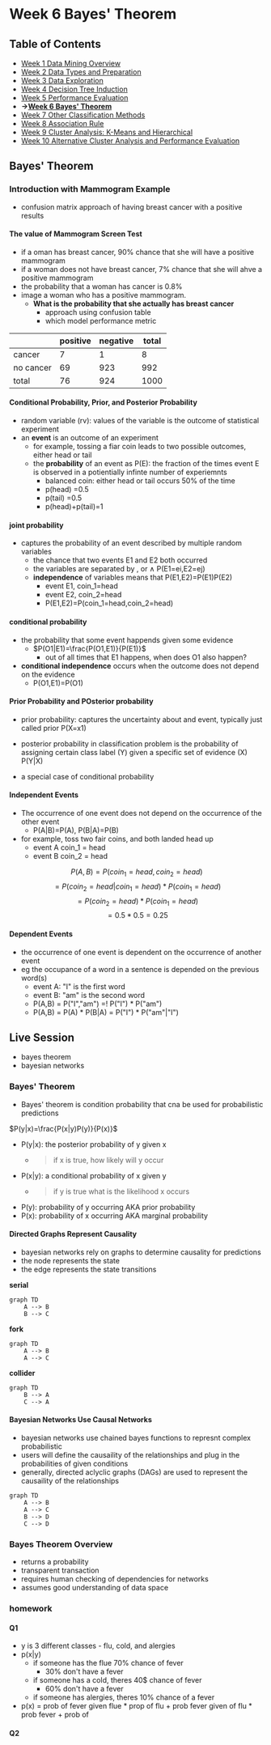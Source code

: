 # Week 6 Bayes' Theorem
## Table of Contents
- [Week 1 Data Mining Overview](../week1/README.md)
- [Week 2 Data Types and Preparation](../week2/README.md)
- [Week 3 Data Exploration](../week3/README.md)
- [Week 4 Decision Tree Induction](../week4/README.md)
- [Week 5 Performance Evaluation](../week5/README.md)
- **&rarr;[Week 6 Bayes' Theorem](README.md)**
- [Week 7 Other Classification Methods](../week7/README.md)
- [Week 8 Association Rule](../week8/README.md)
- [Week 9 Cluster Analysis: K-Means and Hierarchical](../week9/README.md)
- [Week 10 Alternative Cluster Analysis and Performance Evaluation](../week10/README.md)



## Bayes' Theorem

### Introduction with Mammogram Example

- confusion matrix approach of having breast cancer with a positive results

#### The value of Mammogram Screen Test

- if a oman has breast cancer, 90% chance that she will have a positive mammogram
- if a woman does not have breast cancer, 7% chance that she will ahve  a positive mammogram
- the probability that a woman has cancer is 0.8%
- image a woman who has a positive mammogram.
  - **What is the probability that she actually has breast cancer**
    - approach using confusion table
    - which model performance metric


|            |positive|negative|total|
|-           |-       |-       |-    |
|      cancer|7       |1       |8    |
|   no cancer|69      |923     |992  |
|total       |76      |924     |1000 |


#### Conditional Probability, Prior, and Posterior Probability

- random variable (rv): values of the variable is the outcome of statistical experiment
- an **event** is an outcome of an experiment
  - for example, tossing a fiar coin leads to two possible outcomes, either head or tail
  - the **probability** of an event as P(E): the fraction of the times event E is observed in a potientially infinte number of experiemnts
    - balanced coin: either head or tail occurs 50% of the time
    - p(head) =0.5
    - p(tail) =0.5
    - p(head)+p(tail)=1

#### joint probability
- captures the probability of an event described by multiple random variables
  - the chance that two events E1 and E2 both occurred
  - the variables are separated by , or &and; P(E1=ei,E2=ej)
  - **independence** of variables means that P(E1,E2)=P(E1)P(E2)
    - event E1, coin_1=head
    - event E2, coin_2=head
    - P(E1,E2)=P(coin_1=head,coin_2=head)



#### conditional probability

- the probability that some event happends given some evidence
  - $P(O1|E1)=\frac{P(O1,E1)}{P(E1)}$
    - out of all times that E1 happens, when does O1 also happen?
- **conditional independence** occurs when the outcome does not depend on the evidence
  - P(O1,E1)=P(O1)



#### Prior Probability and POsterior probability

- prior probability: captures the uncertainty about and event, typically just called prior
P(X=x1)

- posterior probability in classification problem is the probability of assigning certain class label (Y) given a specific set of evidence (X)
P(Y|X)

- a special case of conditional probability


#### Independent Events

- The occurrence of one event does not depend on the occurrence of the other event
  - P(A|B)=P(A), P(B|A)=P(B)
- for example, toss two fair coins, and both landed head up
  - event A coin_1 = head
  - event B coin_2 = head

$$P(A,B)=P(coin_1=head,coin_2=head)$$
$$=P(coin_2=head|coin_1=head)*P(coin_1=head)$$
$$=P(coin_2=head)*P(coin_1=head)$$
$$=0.5*0.5=0.25$$

#### Dependent Events
- the occurrence of one event is dependent on the occurrence of another event
- eg the occupance of a word in a sentence is depended on the previous word(s)
  - event A: "I" is the first word
  - event B: "am" is the second word
  - P(A,B) = P("I","am") =! P("I") * P("am")
  - P(A,B) = P(A) \* P(B|A) = P("I") \* P("am"|"I")


## Live Session

- bayes theorem
- bayesian networks

### Bayes' Theorem

- Bayes' theorem is condition probability that cna be used for probabilistic predictions

$P(y|x)=\frac{P(x|y)P(y)}{P(x)}$

- P(y|x): the posterior probability of y given x
  - > if x is true, how likely will y occur
- P(x|y): a conditional probability of x given y
  - > if y is true what is the likelihood x occurs
- P(y): probability of y occurring AKA prior probability
- P(x): probability of x occurring AKA marginal probability


#### Directed Graphs Represent Causality

- bayesian networks rely on graphs to determine causality for predictions
- the node represents the state
- the edge represents the state transitions


**serial**
```mermaid
graph TD
    A --> B
    B --> C
```

**fork**
```mermaid
graph TD
    A --> B
    A --> C
```

**collider**
```mermaid
graph TD
    B --> A
    C --> A
```

#### Bayesian Networks Use Causal Networks
- bayesian networks use chained bayes functions to represnt complex probabilistic
- users will define the causaility of the relationships and plug in the probabilities of given conditions
- generally, directed aclyclic graphs (DAGs) are used to represent the causaility of the relationships

```mermaid
graph TD
    A --> B
    A --> C
    B --> D
    C --> D
```

### Bayes Theorem Overview
- returns a probability
- transparent transaction
- requires human checking of dependencies for networks
- assumes good understanding of data space


### homework

#### Q1

- y is 3 different classes - flu, cold, and alergies
- p(x|y)
  - if someone has the flue 70% chance of fever
    - 30% don't have a fever
  - if someone has a cold, theres 40$ chance of fever
    - 60% don't have a fever
  - if someone has alergies, theres 10% chance of a fever
- p(x) = prob of fever given flue * prop of flu + prob fever given  of flu * prob fever + prob of 


#### Q2
